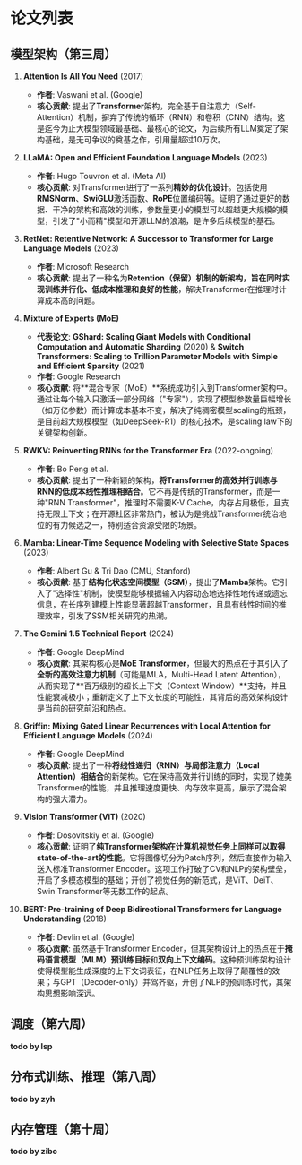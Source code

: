 # 论文列表

## 模型架构（第三周）

1. **Attention Is All You Need** (2017)
    - **作者**: Vaswani et al. (Google)
    - **核心贡献**: 提出了**Transformer**架构，完全基于自注意力（Self-Attention）机制，摒弃了传统的循环（RNN）和卷积（CNN）结构。这是迄今为止大模型领域最基础、最核心的论文，为后续所有LLM奠定了架构基础，是无可争议的奠基之作，引用量超过10万次。

2. **LLaMA: Open and Efficient Foundation Language Models** (2023)
    - **作者**: Hugo Touvron et al. (Meta AI)
    - **核心贡献**: 对Transformer进行了一系列**精妙的优化设计**。包括使用**RMSNorm**、**SwiGLU**激活函数、**RoPE**位置编码等。证明了通过更好的数据、干净的架构和高效的训练，参数量更小的模型可以超越更大规模的模型，引发了"小而精"模型和开源LLM的浪潮，是许多后续模型的基石。

3. **RetNet: Retentive Network: A Successor to Transformer for Large Language Models** (2023)
    - **作者**: Microsoft Research
    - **核心贡献**: 提出了一种名为**Retention（保留）**机制的新架构，旨在同时实现**训练并行化、低成本推理和良好的性能**，解决Transformer在推理时计算成本高的问题。

4. **Mixture of Experts (MoE)**
    - **代表论文**: **GShard: Scaling Giant Models with Conditional Computation and Automatic Sharding** (2020) & **Switch Transformers: Scaling to Trillion Parameter Models with Simple and Efficient Sparsity** (2021)
    - **作者**: Google Research
    - **核心贡献**: 将**混合专家（MoE）**系统成功引入到Transformer架构中。通过让每个输入只激活一部分网络（"专家"），实现了模型参数量巨幅增长（如万亿参数）而计算成本基本不变，解决了纯稠密模型scaling的瓶颈，是目前超大规模模型（如DeepSeek-R1）的核心技术，是scaling law下的关键架构创新。

5. **RWKV: Reinventing RNNs for the Transformer Era** (2022-ongoing)
    - **作者**: Bo Peng et al.
    - **核心贡献**: 提出了一种新颖的架构，**将Transformer的高效并行训练与RNN的低成本线性推理相结合**。它不再是传统的Transformer，而是一种"RNN Transformer"，推理时不需要K-V Cache，内存占用极低，且支持无限上下文；在开源社区非常热门，被认为是挑战Transformer统治地位的有力候选之一，特别适合资源受限的场景。

6. **Mamba: Linear-Time Sequence Modeling with Selective State Spaces** (2023)
    - **作者**: Albert Gu & Tri Dao (CMU, Stanford)
    - **核心贡献**: 基于**结构化状态空间模型（SSM）**，提出了**Mamba**架构。它引入了"选择性"机制，使模型能够根据输入内容动态地选择性地传递或遗忘信息，在长序列建模上性能显著超越Transformer，且具有线性时间的推理效率，引发了SSM相关研究的热潮。

7. **The Gemini 1.5 Technical Report** (2024)
    - **作者**: Google DeepMind
    - **核心贡献**: 其架构核心是**MoE Transformer**，但最大的热点在于其引入了**全新的高效注意力机制**（可能是MLA，Multi-Head Latent Attention），从而实现了**百万级别的超长上下文（Context Window）**支持，并且性能衰减极小；重新定义了上下文长度的可能性，其背后的高效架构设计是当前的研究前沿和热点。

8. **Griffin: Mixing Gated Linear Recurrences with Local Attention for Efficient Language Models** (2024)
    - **作者**: Google DeepMind
    - **核心贡献**: 提出了一种**将线性递归（RNN）与局部注意力（Local Attention）相结合**的新架构。它在保持高效并行训练的同时，实现了媲美Transformer的性能，并且推理速度更快、内存效率更高，展示了混合架构的强大潜力。

9. **Vision Transformer (ViT)** (2020)
    - **作者**: Dosovitskiy et al. (Google)
    - **核心贡献**: 证明了**纯Transformer架构在计算机视觉任务上同样可以取得state-of-the-art的性能**。它将图像切分为Patch序列，然后直接作为输入送入标准Transformer Encoder。这项工作打破了CV和NLP的架构壁垒，开启了多模态模型的基础；开创了视觉任务的新范式，是ViT、DeiT、Swin Transformer等无数工作的起点。

10. **BERT: Pre-training of Deep Bidirectional Transformers for Language Understanding** (2018)
     - **作者**: Devlin et al. (Google)
     - **核心贡献**: 虽然基于Transformer Encoder，但其架构设计上的热点在于**掩码语言模型（MLM）预训练目标**和**双向上下文编码**。这种预训练架构设计使得模型能生成深度的上下文词表征，在NLP任务上取得了颠覆性的效果；与GPT（Decoder-only）并驾齐驱，开创了NLP的预训练时代，其架构思想影响深远。

## 调度（第六周）
**todo by lsp**

## 分布式训练、推理（第八周）
**todo by zyh**

## 内存管理（第十周）
**todo by zibo**